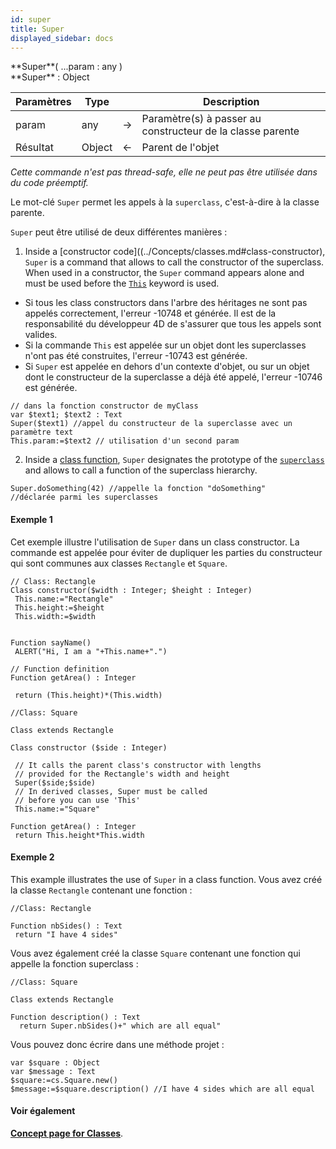 ```yaml
---
id: super
title: Super
displayed_sidebar: docs
---
```


<!-- REF #_command_.Super.Syntax -->**Super**( ...param : any )<br/>**Super** : Object<!-- END REF -->

<!-- REF #_command_.Super.Params -->

| Paramètres | Type   |                             | Description                                                                   |
| ---------- | ------ | --------------------------- | ----------------------------------------------------------------------------- |
| param      | any    | ->                          | Paramètre(s) à passer au constructeur de la classe parente |
| Résultat   | Object | <- | Parent de l'objet                                                             |

<!-- END REF -->

*Cette commande n'est pas thread-safe, elle ne peut pas être utilisée dans du code préemptif.*


Le mot-clé `Super` <!-- REF #_command_.Super.Summary -->permet les appels à la `superclass`, c'est-à-dire à la classe parente<!-- END REF -->.

`Super` peut être utilisé de deux différentes manières :

1. Inside a [constructor code]((../Concepts/classes.md#class-constructor), `Super` is a command that allows to call the constructor of the superclass. When used in a constructor, the `Super` command appears alone and must be used before the [`This`](this.md) keyword is used.

- Si tous les class constructors dans l'arbre des héritages ne sont pas appelés correctement, l'erreur -10748 et générée. Il est de la responsabilité du développeur 4D de s'assurer que tous les appels sont valides.
- Si la commande `This` est appelée sur un objet dont les superclasses n'ont pas été construites, l'erreur -10743 est générée.
- Si `Super` est appelée en dehors d'un contexte d'objet, ou sur un objet dont le constructeur de la superclasse a déjà été appelé, l'erreur -10746 est générée.

```4d
// dans la fonction constructor de myClass
var $text1; $text2 : Text
Super($text1) //appel du constructeur de la superclasse avec un paramètre text
This.param:=$text2 // utilisation d'un second param
```

2. Inside a [class function](#class-function), `Super` designates the prototype of the [`superclass`](../API/ClassClass.md#superclass) and allows to call a function of the superclass hierarchy.

```4d
Super.doSomething(42) //appelle la fonction "doSomething"   
//déclarée parmi les superclasses
```

#### Exemple 1

Cet exemple illustre l'utilisation de `Super` dans un class constructor. La commande est appelée pour éviter de dupliquer les parties du constructeur qui sont communes aux classes `Rectangle` et `Square`.

```4d
// Class: Rectangle
Class constructor($width : Integer; $height : Integer)
 This.name:="Rectangle"
 This.height:=$height
 This.width:=$width


Function sayName()
 ALERT("Hi, I am a "+This.name+".")

// Function definition
Function getArea() : Integer

 return (This.height)*(This.width)
```

```4d
//Class: Square

Class extends Rectangle

Class constructor ($side : Integer)

 // It calls the parent class's constructor with lengths
 // provided for the Rectangle's width and height
 Super($side;$side)
 // In derived classes, Super must be called 
 // before you can use 'This'
 This.name:="Square"

Function getArea() : Integer
 return This.height*This.width
```

#### Exemple 2

This example illustrates the use of `Super` in a class function. Vous avez créé la classe `Rectangle` contenant une fonction :

```4d
//Class: Rectangle

Function nbSides() : Text
 return "I have 4 sides"
```

Vous avez également créé la classe `Square` contenant une fonction qui appelle la fonction superclass :

```4d
//Class: Square

Class extends Rectangle

Function description() : Text
  return Super.nbSides()+" which are all equal"
```

Vous pouvez donc écrire dans une méthode projet :

```4d
var $square : Object
var $message : Text
$square:=cs.Square.new()
$message:=$square.description() //I have 4 sides which are all equal
```

#### Voir également

[**Concept page for Classes**](../Concepts/classes.md).
